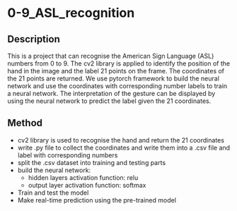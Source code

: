 # 0-9_ASL_recognition

## Description
This is a project that can recognise the American Sign Language (ASL) numbers from 0 to 9. The cv2 library is applied to identify the position of the hand in the image and the label 21 points on the frame. The coordinates of the 21 points are returned. We use pytorch framework to build the neural network and use the coordinates with corresponding number labels to train a neural network. The interpretation of the gesture can be displayed by using the neural network to predict the label given the 21 coordinates.

## Method
- cv2 library is used to recognise the hand and return the 21 coordinates
- write .py file to collect the coordinates and write them into a .csv file and label with corresponding numbers
- split the .csv dataset into training and testing parts
- build the neural network:
  - hidden layers activation function: relu
  - output layer activation function: softmax
- Train and test the model
- Make real-time prediction using the pre-trained model

